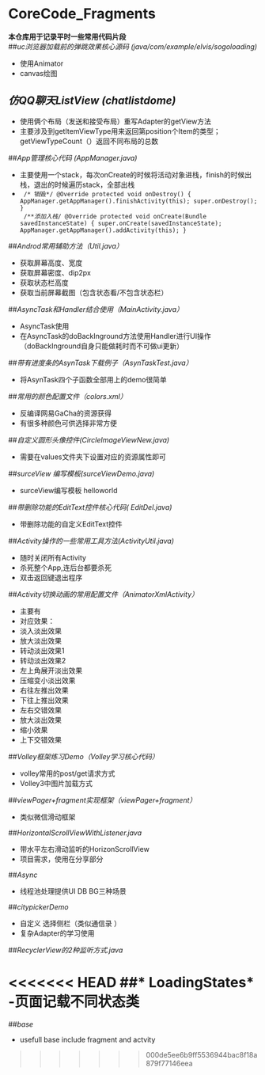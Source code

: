 # CoreCode_Fragments

**本仓库用于记录平时一些常用代码片段**<br>
##*uc浏览器加载前的弹跳效果核心源码 (java/com/example/elvis/sogoloading)* 
- 使用Animator
- canvas绘图

## *仿QQ聊天ListView   (chatlistdome)*<br>
- 使用俩个布局（发送和接受布局）重写Adapter的getView方法<br>
- 主要涉及到getItemViewType用来返回第position个Item的类型；getViewTypeCount（）返回不同布局的总数<br>

##*App管理核心代码 (AppManager.java)*
- 主要使用一个stack，每次onCreate的时候将活动对象进栈，finish的时候出栈，退出的时候遍历stack，全部出栈
- <code> /* 销毁*/
	@Override
	protected void onDestroy() {
		AppManager.getAppManager().finishActivity(this);
		super.onDestroy();
	}<br>
	/***添加入栈*/
	@Override
	protected void onCreate(Bundle savedInstanceState) {
		super.onCreate(savedInstanceState);
		AppManager.getAppManager().addActivity(this);
	}</code>

##*Androd常用辅助方法（Util.java）*
- 获取屏幕高度、宽度
- 获取屏幕密度、dip2px
- 获取状态栏高度
- 获取当前屏幕截图（包含状态看/不包含状态栏）

##*AsyncTask和Handler结合使用（MainActivity.java）*
- AsyncTask使用
- 在AsyncTask的doBackInground方法使用Handler进行UI操作（doBackInground自身只能做耗时而不可做ui更新）

##*带有进度条的AsynTask下载例子（AsynTaskTest.java）*
- 将AsynTask四个子函数全部用上的demo很简单

##*常用的颜色配置文件（colors.xml）*
- 反编译网易GaCha的资源获得
- 有很多种颜色可供选择非常方便

##*自定义圆形头像控件(CircleImageViewNew.java)*
- 需要在values文件夹下设置对应的资源属性即可

##*surceView 编写模板(surceViewDemo.java)*
- surceView编写模板 helloworld

##*带删除功能的EditText控件核心代码( EditDel.java)*
- 带删除功能的自定义EditText控件

##*Activity操作的一些常用工具方法(ActivityUtil.java)*
-  随时关闭所有Activity
-  杀死整个App,连后台都要杀死
-  双击返回键退出程序

##*Activity切换动画的常用配置文件（AnimatorXmlActivity）*
- 主要有
- 对应效果：
- 淡入淡出效果
- 放大淡出效果
- 转动淡出效果1
- 转动淡出效果2
- 左上角展开淡出效果
- 压缩变小淡出效果
- 右往左推出效果
- 下往上推出效果
- 左右交错效果
- 放大淡出效果
- 缩小效果
- 上下交错效果

##*Volley框架练习Demo（Volley学习核心代码）*
- volley常用的post/get请求方式
- Volley3中图片加载方式

##*viewPager+fragment实现框架（viewPager+fragment）*
- 类似微信滑动框架


##*HorizontalScrollViewWithListener.java*
- 带水平左右滑动监听的HorizonScrollView 
- 项目需求，使用在分享部分

##*Async*
- 线程池处理提供UI DB BG三种场景

##*citypickerDemo*
- 自定义 选择侧栏（类似通信录 ）
- 复杂Adapter的学习使用

##*RecyclerView的2种监听方式.java*

<<<<<<< HEAD
##* LoadingStates*
-页面记载不同状态类
=======
##*base*
- usefull base include fragment and actvity 
>>>>>>> 000de5ee6b9ff5536944bac8f18a879f77146eea
